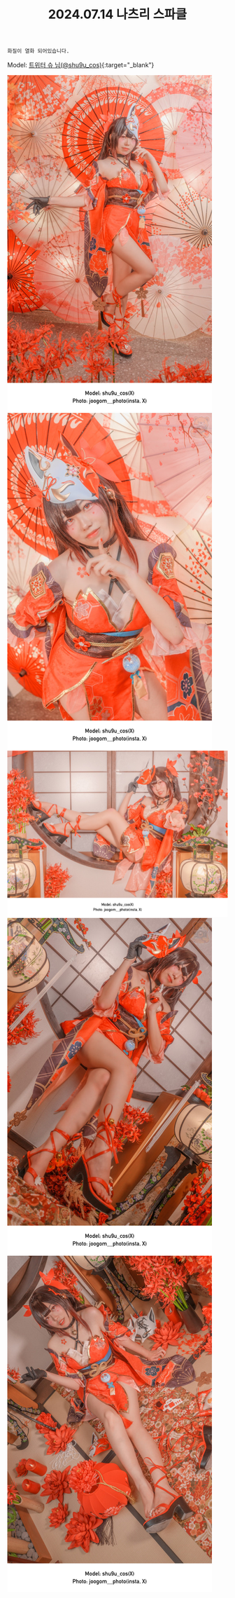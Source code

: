 ﻿---
title: 2024.07.14 나츠리 스파클
categories: [2024, 스튜디오, 코스프레]
comments: false
thumbnail: /assets/img/2024/07-14/DSC01484.jpg
---

`화질이 열화 되어있습니다.`

Model: [트위터 슈 님(@shu9u_cos)][슈]{:target="_blank"}

[슈]: https://x.com/shu9u_cos

![DSC01438.jpg](/assets/img/2024/07-14/DSC01438.jpg)
![DSC01453.jpg](/assets/img/2024/07-14/DSC01453.jpg)
![DSC01484.jpg](/assets/img/2024/07-14/DSC01484.jpg)
![DSC01506.jpg](/assets/img/2024/07-14/DSC01506.jpg)
![DSC01551.jpg](/assets/img/2024/07-14/DSC01551.jpg)